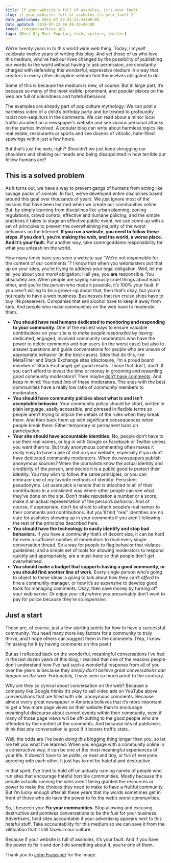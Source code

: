 ```yaml
---
title: If your website's full of assholes, it's your fault
slug: if_your_websites_full_of_assholes_its_your_fault-2
date_published: 2011-07-20 21:13:33+00:00
date_updated: 2019-07-23 06:48:42+00:00
image: /images/walking.jpg
tags: [Best Of, Most Popular, tech, culture, twitter]
---
```

We’re twenty years in to this world wide web thing. Today, I myself celebrate twelve years of writing this blog. And yet those of us who love this medium, who’ve had our lives changed by the possibility of publishing our words to the world without having to ask permission, are constantly charged with defending this wonderful, expressive medium in a way that creators in every other discipline seldom find themselves obligated to do.

Some of this is because the medium is new, of course. But in large part, it’s because so many of the most visible, prominent, and popular places on the web are full of unkindness and hateful behavior.

The examples are already part of pop culture mythology: We can post a harmless video of a child’s birthday party and be treated to profoundly racist non-sequiturs in the comments. We can read about a minor local traffic accident on a newspaper’s website and see vicious personal attacks on the parties involved. A popular blog can write about harmless topics like real estate, restaurants or sports and see dozens of vitriolic, hate-filled spewings within just a few hours.

But that’s just the web, right? Shouldn’t we just keep shrugging our shoulders and shaking our heads and being disappointed in how terrible our fellow humans are?

## This is a solved problem

As it turns out, we have a way to prevent gangs of humans from acting like savage packs of animals. In fact, we’ve developed entire disciplines based around this goal over thousands of years. We just ignore most of the lessons that have been learned when we create our communities online. But, by simply learning from disciplines like urban planning, zoning regulations, crowd control, effective and humane policing, and the simple practices it takes to stage an effective public event, we can come up with a set of principles to prevent the overwhelming majority of the worst behaviors on the Internet.
**If you run a website, you need to follow these steps. if you don’t, you’re making the web, and the world, a worse place. And it’s your fault.** Put another way, take some goddamn responsibility for what you unleash on the world.

How many times have you seen a website say “We’re not responsible for the content of our comments.”? I know that when you webmasters put that up on your sites, you’re trying to address your legal obligation. Well, let me tell you about your *moral* obligation: Hell yes, you **are** responsible. You absolutely are. When people are saying ruinously cruel things about each other, and you’re the person who made it possible, it’s 100% your fault. If you aren’t willing to be a grown-up about that, then that’s okay, but you’re not ready to have a web business. Businesses that run cruise ships have to buy life preservers. Companies that sell alcohol have to keep it away from kids. And people who make communities on the web have to moderate them.

- **You should have real humans dedicated to monitoring and responding to your community.** One of the easiest ways to ensure valuable contributions on your site is to *make people responsible* by having dedicated, engaged, involved community moderators who have the power to delete comments and ban users (in the worst case) but also to answer questions and guide conversations for people who are unsure of appropriate behavior (in the best cases). Sites that do this, like MetaFilter and Stack Exchange sites (disclosure, I’m a proud board member of Stack Exchange) get good results. Those that don’t, don’t. If you can’t afford to invest the time or money in grooming and rewarding good community moderators? Then maybe [don’t have comments](https://www.ojr.org/if-you-cant-manage-comments-well-dont-offer-comments-at-all/). And keep in mind: You need *lots* of these moderators. The sites with the best communities have a really low ratio of community members to moderators.
- **You should have community policies about what is and isn’t acceptable behavior.** Your community policy should be short, written in plain language, easily accessible, and phrased in flexible terms so people aren’t trying to nitpick the details of the rules when they break them. And then back them up with significant consequences when people break them: Either temporary or permanent bans on participation.
- **Your site should have accountable identities.** No, people don’t have to use their real names, or log in with Google or Facebook or Twitter unless you want them to. But truly anonymous commenting often makes it really easy to have a pile of shit on your website, especially if you don’t have dedicated community moderators. When do newspapers publish anonymous sources? When the journalists know the actual identity and credibility of the person, and decide it is a public good to protect their identity. You may wish to follow the same principles, or you can embrace one of my favorite methods of identity: Persistent pseudonyms. Let users pick a handle that is attached to all of their contributions in a consistent way where other people can see what they’ve done on the site. Don’t make reputation a number or a score, make it an actual representation of the person’s *behavior*. And of course, if appropriate, don’t be afraid to attach people’s real names to their comments and contributions. But you’ll find “real” identities are no cure for assholes showing up in your comments if you aren’t following the rest of the principles described here.
- **You should have the technology to easily identify and stop bad behaviors.** If you have a community that’s of decent size, it can be hard for even a sufficient number of moderators to read every single conversation thread. So a way for people to flag behavior that violates guidelines, and a simple set of tools for allowing moderators to respond quickly and appropriately, are a must-have so that people don’t get overwhelmed.
- **You should make a budget that supports having a good community, or you should find another line of work.** Every single person who’s going to object to these ideas is going to talk about how they can’t *afford* to hire a community manager, or how it’s so *expensive* to develop good tools for managing comments. Okay, then save money by turning off your web server. Or enjoy your city where you presumably don’t want to pay for police because they’re so *expensive*.

## Just a start

Those are, of course, just a few starting points for how to have a successful community. You need many more key factors for a community to truly thrive, and I hope others can suggest them in the comments. (Yep, I know I’m asking for it by having comments on this post.)

But as I reflected back on the wonderful, meaningful conversations I’ve had in the last dozen years of this blog, I realized that one of the reasons people don’t understand how I’ve had such a wonderful response from all of you over the years is because they *simply don’t believe great conversations can happen on the web*. Fortunately, I have seen so much proof to the contrary.

Why are they so cynical about conversation on the web? Because a company like Google thinks it’s okay to sell video ads on YouTube above conversations that are filled with vile, anonymous comments. Because almost every great newspaper in America believes that it’s more important to get a few more page views on their website than to encourage meaningful discourse about current events within their community, even if many of those page views will be off-putting to the good people who are offended by the content of the comments. And because lots of publishers think that *any* conversation is good if it boosts traffic stats.

Well, the odds are I’ve been doing this blogging thing longer than you, so let me tell you what I’ve learned: When you engage with a community online in a constructive way, it can be one of the most meaningful experiences of your life. It doesn’t have to be *polite*, or neat and tidy, or full of everyone agreeing with each other. It just has to not be hateful and destructive.

In that spirit, I’ve tried to hold off on actually naming names of people who run sites that encourage hateful horrible communities. Mostly because the people actually running the sites aren’t being granted the resources or power to make the choices they need to make to have a fruitful community. But I’m lucky enough after all these years that my words sometimes get in front of those who *do* have the power to fix the web’s worst communities.

So, I beseech you: **Fix your communities**. Stop allowing and excusing destructive and pointless conversations to be the fuel for your business. Advertisers, hold sites accountable if your advertising appears next to this hateful stuff. Take accountability for this medium so we can save it from the vilification that it still faces in our culture.

Because if your website is full of assholes, it’s your fault. And if you have the power to fix it and don’t do something about it, you’re one of them.

Thank you to [John Fraissinet](http://www.flickr.com/photos/jfraissi/4450184997/%22) for the image.
